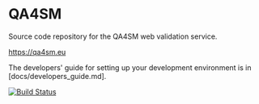 # QA4SM
Source code repository for the QA4SM web validation service.

https://qa4sm.eu

The developers' guide for setting up your development environment is in [docs/developers_guide.md].

[![Build Status](https://github.com/awst-austria/qa4sm/actions/workflows/test.yml/badge.svg?branch=master)](https://github.com/awst-austria/qa4sm/actions?query=workflow%3Atests)
